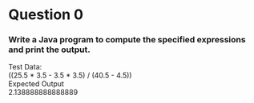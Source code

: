# Question 0

### Write a Java program to compute the specified expressions and print the output.
Test Data:  
((25.5 * 3.5 - 3.5 * 3.5) / (40.5 - 4.5))  
Expected Output  
2.138888888888889